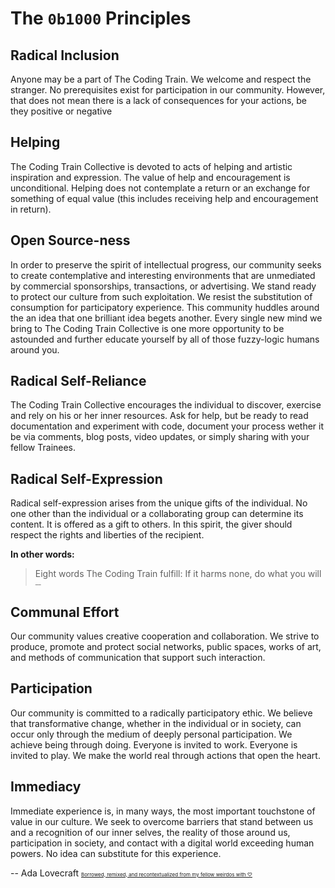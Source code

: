The `0b1000` Principles
==========================

## Radical Inclusion
Anyone may be a part of The Coding Train. We welcome and respect the stranger. No prerequisites exist for participation in our community. However, that does not mean there is a lack of consequences for your actions, be they positive or negative

## Helping
The Coding Train Collective is devoted to acts of helping and artistic inspiration and expression. The value of help and encouragement is unconditional. Helping does not contemplate a return or an exchange for something of equal value (this includes receiving help and encouragement in return).

## Open Source-ness
In order to preserve the spirit of intellectual progress, our community seeks to create contemplative and interesting environments that are unmediated by commercial sponsorships, transactions, or advertising. We stand ready to protect our culture from such exploitation. We resist the substitution of consumption for participatory experience. This community huddles around the an idea that one brilliant idea begets another. Every single new mind we bring to The Coding Train Collective is one more opportunity to be astounded and further educate yourself by all of those fuzzy-logic humans around you.

## Radical Self-Reliance
The Coding Train Collective encourages the individual to discover, exercise and rely on his or her inner resources. Ask for help, but be ready to read documentation and experiment with code, document your process wether it be via comments, blog posts, video updates, or simply sharing with your fellow Trainees.

## Radical Self-Expression
Radical self-expression arises from the unique gifts of the individual. No one other than the individual or a collaborating group can determine its content. It is offered as a gift to others. In this spirit, the giver should respect the rights and liberties of the recipient.

**In other words:**
> Eight words The Coding Train fulfill: If it harms none, do what you will
<sub><sup>__</sup></sub>



## Communal Effort
Our community values creative cooperation and collaboration. We strive to produce, promote and protect social networks, public spaces, works of art, and methods of communication that support such interaction.


## Participation
Our community is committed to a radically participatory ethic. We believe that transformative change, whether in the individual or in society, can occur only through the medium of deeply personal participation. We achieve being through doing. Everyone is invited to work. Everyone is invited to play. We make the world real through actions that open the heart.

## Immediacy
Immediate experience is, in many ways, the most important touchstone of value in our culture. We seek to overcome barriers that stand between us and a recognition of our inner selves, the reality of those around us, participation in society, and contact with a digital world exceeding human powers. No idea can substitute for this experience.

-- Ada Lovecraft
<span style="font-face: Hack; font-size: 8px">[Borrowed, remixed, and recontextualized from my fellow weirdos with ♡](http://burningman.org/culture/philosophical-center/10-principles/)</span>
